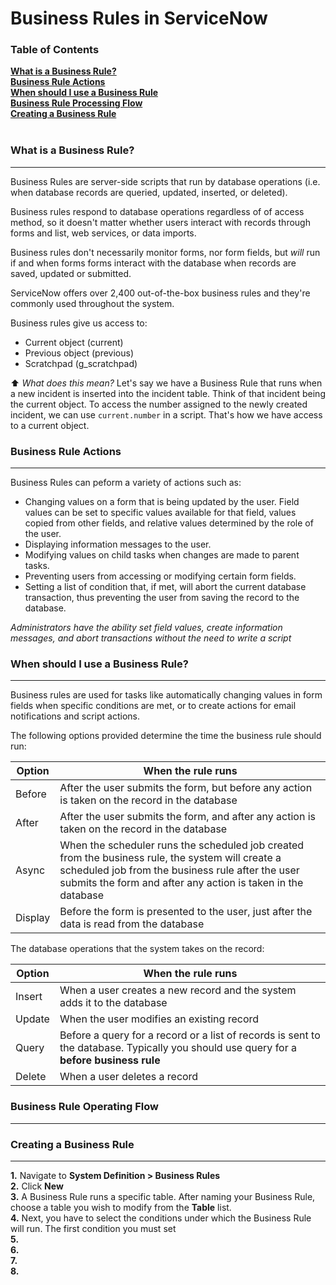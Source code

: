 # Business Rules in ServiceNow

### Table of Contents
**[What is a Business Rule?](#what-is-a-business-rule)**<br>
**[Business Rule Actions]()**<br>
**[When should I use a Business Rule](#when-should-i-use-a-business-rule)**<br>
**[Business Rule Processing Flow](#business-rule-operating-flow)**<br>
**[Creating a Business Rule](#creating-a-business-rule)**<br>
**[]()**<br>


### What is a Business Rule?
____

Business Rules are server-side scripts that run by database operations (i.e. when database records are queried, updated, inserted, or deleted).

Business rules respond to database operations regardless of of access method, so it doesn't matter whether users interact with records through forms and list, web services, or data imports.

Business rules don't necessarily monitor forms, nor form fields, but *will* run if and when forms forms interact with the database when records are saved, updated or submitted.

ServiceNow offers over 2,400 out-of-the-box business rules and they're commonly used throughout the system.

Business rules give us access to:
* Current object (current)
* Previous object (previous)
* Scratchpad (g_scratchpad)

:arrow_up: *What does this mean?*
Let's say we have a Business Rule that runs when a new incident is inserted into the incident table. Think of that incident being the current object. To access the number assigned to the newly created incident, we can use ``current.number`` in a script. That's how we have access to a current object.

### Business Rule Actions
___

Business Rules can peform a variety of actions such as:
* Changing values on a form that is being updated by the user. Field values can be set to specific values available for that field, values copied from other fields, and relative values determined by the role of the user.
* Displaying information messages to the user.
* Modifying values on child tasks when changes are made to parent tasks.
* Preventing users from accessing or modifying certain form fields.
* Setting a list of condition that, if met, will abort the current database transaction, thus preventing the user from saving the record to the database.

*Administrators have the ability set field values, create information messages, and abort transactions without the need to write a script*

### When should I use a Business Rule?
___

Business rules are used for tasks like automatically changing values in form fields when specific conditions are met, or to create actions for email notifications and script actions. 

The following options provided determine the time the business rule should run:

|         Option        |       When the rule runs        |
|-----------------------|---------------------------------|
|         Before        |After the user submits the form, but before any action is taken on the record in the database|
|         After         |After the user submits the form, and after any action is taken on the record in the database|
|         Async         |When the scheduler runs the scheduled job created from the business rule, the system will create a scheduled job from the business rule after the user submits the form and after any action is taken in the database|
|        Display        |Before the form is presented to the user, just after the data is read from the database|

The database operations that the system takes on the record:

|         Option        |       When the rule runs        |
|-----------------------|---------------------------------|
|        Insert         |When a user creates a new record and the system adds it to the database|
|        Update         |When the user modifies an existing record|
|         Query         |Before a query for a record or a list of records is sent to the database. Typically you should use query for a **before business rule**|
|        Delete         |   When a user deletes a record  |



### Business Rule Operating Flow
___



### Creating a Business Rule
____

**1.** Navigate to **System Definition > Business Rules**<br>
**2.** Click **New**<br>
**3.** A Business Rule runs a specific table. After naming your Business Rule, choose a table you wish to modify from the **Table** list.<br>
**4.** Next, you have to select the conditions under which the Business Rule will run. The first condition you must set <br>
**5.**<br>
**6.**<br>
**7.**<br>
**8.**<br>
